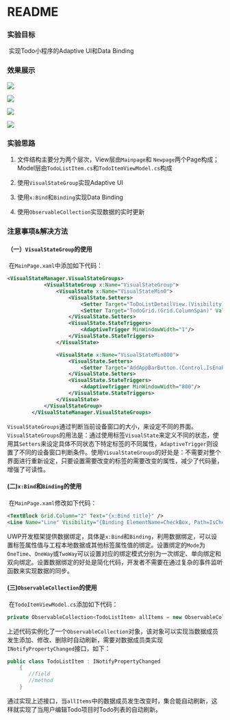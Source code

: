 # README

### 实验目标

​	实现Todo小程序的Adaptive UI和Data Binding

### 效果展示

![](http://ompnv884d.bkt.clouddn.com/uwp_1.JPG-default)

![](http://ompnv884d.bkt.clouddn.com/uwp_2.JPG-default)

![](http://ompnv884d.bkt.clouddn.com/uwp_3.JPG-default)

![](http://ompnv884d.bkt.clouddn.com/uwp_4.JPG-default)

### 实验思路

1. 文件结构主要分为两个层次，View层由`Mainpage`和 `Newpage`两个Page构成；Model层由`TodoListItem.cs`和`TodoItemViewModel.cs`构成

2. 使用`VisualStateGroup`实现Adaptive UI

3. 使用`x:Bind`和`Binding`实现Data Binding

4. 使用`ObservableCollection`实现数据的实时更新

### 注意事项&解决方法

#### （一）`VisualStateGroup`的使用

​	在`MainPage.xaml`中添加如下代码：

```xml
<VisualStateManager.VisualStateGroups>
            <VisualStateGroup x:Name="VisualStateGroup">
                <VisualState x:Name="VisualStateMin0">
                    <VisualState.Setters>
                        <Setter Target="ToDoListDetailView.(Visibility)" Value="Collapsed"/>
                        <Setter Target="TodoGrid.(Grid.ColumnSpan)" Value="2"/>
                    </VisualState.Setters>
                    <VisualState.StateTriggers>
                        <AdaptiveTrigger MinWindowWidth="1"/>
                    </VisualState.StateTriggers>
                </VisualState>

                <VisualState x:Name="VisualStateMin800">
                    <VisualState.Setters>
                        <Setter Target="AddAppBarButton.(Control.IsEnabled)" Value="False"/>
                    </VisualState.Setters>
                    <VisualState.StateTriggers>
                        <AdaptiveTrigger MinWindowWidth="800"/>
                    </VisualState.StateTriggers>
                </VisualState>
            </VisualStateGroup>
        </VisualStateManager.VisualStateGroups>
```

​	`VisualStateGroups`通过判断当前设备窗口的大小，来设定不同的界面。`VisualStateGroups`的用法是：通过使用标签`VisualState`来定义不同的状态，使用其`Setters`来设定具体不同状态下特定标签的不同属性，`AdaptiveTrigger`则设置了不同的设备窗口判断条件。使用`VisualStateGroups`的好处是：不需要对整个界面进行重新设定，只要设置需要改变的标签的需要改变的属性，减少了代码量，增强了可读性。

#### (二)`x:Bind`和`Binding`的使用

​	在`MainPage.xaml`修改如下代码：

```xml
<TextBlock Grid.Column="2" Text="{x:Bind title}" />
<Line Name="Line" Visibility="{Binding ElementName=CheckBox, Path=IsChecked,Mode=OneWay}"/>
```

​	UWP开发框架提供数据绑定，具体是`x:Bind`和`Binding`，利用数据绑定，可以设置标签属性值与工程本地数据或其他标签属性值的绑定。设置绑定的`Mode`为`OneTime`、`OneWay`或`TwoWay`可以设置对应的绑定模式分别为一次绑定、单向绑定和双向绑定。设置数据绑定的好处是简化代码，开发者不需要在通过复杂的事件监听函数来实现数据的同步。

#### (三)`ObservableCollection`的使用

​	在`TodoItemViewModel.cs`添加如下代码：

```c#
private ObservableCollection<TodoListItem> allItems = new ObservableCollection<TodoListItem>();
```

​	上述代码实例化了一个`ObservableCollection`对象，该对象可以实现当数据成员发生添加、修改、删除时自动刷新，需要对数据成员类实现`INotifyPropertyChanged`接口，如下：

```c#
public class TodoListItem : INotifyPropertyChanged
    {
       //field
       //method
    }
```

​	通过实现上述接口，当`allItems`中的数据成员发生改变时，集合能自动刷新，这样就实现了当用户编辑Todo项目时Todo列表的自动刷新。